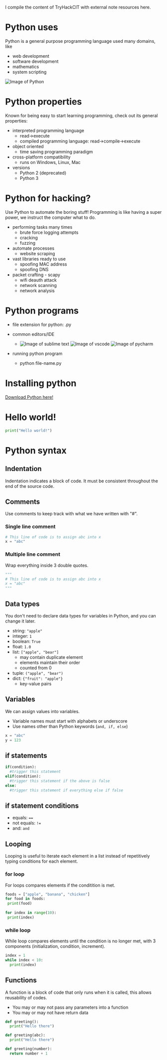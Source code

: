 I compile the content of TryHackCIT with external note resources here.

# Python uses
Python is a general purpose programming language used many domains, like
- web development
- software development
- mathematics
- system scripting

![Image of Python](https://upload.wikimedia.org/wikipedia/commons/f/f8/Python_logo_and_wordmark.svg)


# Python properties
Known for being easy to start learning programming, check out its general properties:
- interpreted programming language 
  - read->execute
  - compiled programming language: read->compile->execute
- object oriented
  - time saving programming paradigm
- cross-platform compatibility
  - runs on Windows, Linux, Mac
- versions
  - Python 2 (deprecated)
  - Python 3

# Python for hacking?
Use Python to automate the boring stuff! Programming is like having a super power, we instruct the computer what to do.
- performing tasks many times
  - brute force logging attempts
  - cracking
  - fuzzing
- automate processes
  - website scraping
 - vast libraries ready to use
   - spoofing MAC address
   - spoofing DNS 
 - packet crafting - scapy
   - wifi deauth attack
   - network scanning
   - network analysis
   
 # Python programs
- file extension for python: .py
- common editors/IDE
  - ![Image of sublime text](https://img.icons8.com/color/48/000000/sublime-text.png)
![Image of vscode](https://img.icons8.com/fluent/48/000000/visual-studio-code-2019.png)
![Image of pycharm](https://img.icons8.com/color/48/000000/pycharm.png)
  
- running python program
  - python file-name.py
 
 # Installing python
 [Download Python here!](https://www.python.org/downloads/)
 
 # Hello world!
```python
print("Hello world!")
```

# Python syntax
## Indentation
Indentation indicates a block of code. It must be consistent throughout the end of the source code.

## Comments
Use comments to keep track with what we have written with "#".
### Single line comment 
```python
# This line of code is to assign abc into x
x = "abc"
```
### Multiple line comment
Wrap everything inside 3 double quotes.
```python
"""
# This line of code is to assign abc into x
x = "abc"
"""
```

## Data types
You don't need to declare data types for variables in Python, and you can change it later.
- string: `"apple"`
- integer: `1`
- boolean: `True`
- float: `1.0`
- list: `["apple", "bear"]`
  - may contain duplicate element
  - elements maintain their order
  - counted from 0
- tuple: `("apple", "bear")`
- dict: `{"fruit": "apple"}`
  - key-value pairs

## Variables
We can assign values into variables.
- Variable names must start with alphabets or underscore
- Use names other than Python keywords (`and, if, else`)
```python
x = "abc"
y = 123
```


## if statements  
```python
if(condition):
  #trigger this statement
elif(condition):
  #trigger this statement if the above is false 
else:
  #trigger this statement if everything else if false
 ```
 
 ## if statement conditions
- equals: `==`
- not equals: `!=`
- and: `and`

 ## Looping
Looping is useful to iterate each element in a list instead of repetitively typing conditions for each element.
 ### for loop
For loops compares elements if the conditition is met.
 ```python
foods = ["apple", "banana", "chicken"]
for food in foods:
  print(food)
  
for index in range(10):
  print(index)
 ```
 ### while loop
While loop compares elements until the condition is no longer met, with 3 components (initialization, condition, increment). 
```python
index = 1
while index < 10:
  print(index)
```
 
 ## Functions
A function is a block of code that only runs when it is called, this allows reusability of codes.
- You may or may not pass any parameters into a function
- You may or may not have return data
```python
def greeting():
  print("Hello there")

def greeting(abc):
  print("Hello there")  

def greeting(number):
  return number + 1
```
 
